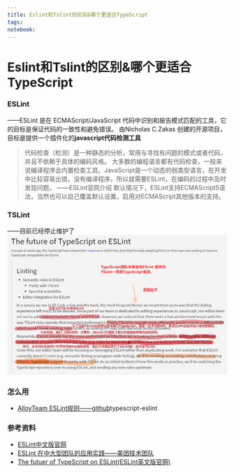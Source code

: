 ```yaml
---
title: Eslint和Tslint的区别&哪个更适合TypeScript
tags: 
notebook: 
---
```

# Eslint和Tslint的区别&哪个更适合TypeScript

### ESLint
——ESLint 是在 ECMAScript/JavaScript 代码中识别和报告模式匹配的工具，它的目标是保证代码的一致性和避免错误。
由Nicholas C.Zakas 创建的开源项目，目标是提供一个插件化的**javascript代码检测工具**
> 代码检查（检测）是一种静态的分析，常用与寻找有问题的模式或者代码，并且不依赖于具体的编码风格。
大多数的编程语言都有代码检查，一般来说编译程序会内置检查工具。JavaScript是一个动态的弱类型语言，在开发中比较容易出错，没有编译程序。所以就需要ESLint，在编码的过程中及时发现问题。
——ESLint官网介绍
默认情况下，ESLint支持ECMAScript5语法，当然也可以自己覆盖默认设置，启用对ECMAScript其他版本的支持。

### TSLint
——目前已经停止维护了
![](https://raw.githubusercontent.com/heihuahe/myGallery/master/noteImage/20190817110553.png)
### 怎么用
- [AlloyTeam ESLint规则——github](https://github.com/AlloyTeam/eslint-config-alloy)typescript-eslint
### 参考资料
- [ESLint中文版官网](https://cn.eslint.org)
- [ESLint 在中大型团队的应用实践——美团技术团队](https://tech.meituan.com/2019/08/01/eslint-application-practice-in-medium-and-large-teams.html)
- [The futuer of TypeScript on ESLint(ESLint英文版官网)](https://eslint.org/blog/2019/01/future-typescript-eslint#the-future-of-typescript-on-eslint)